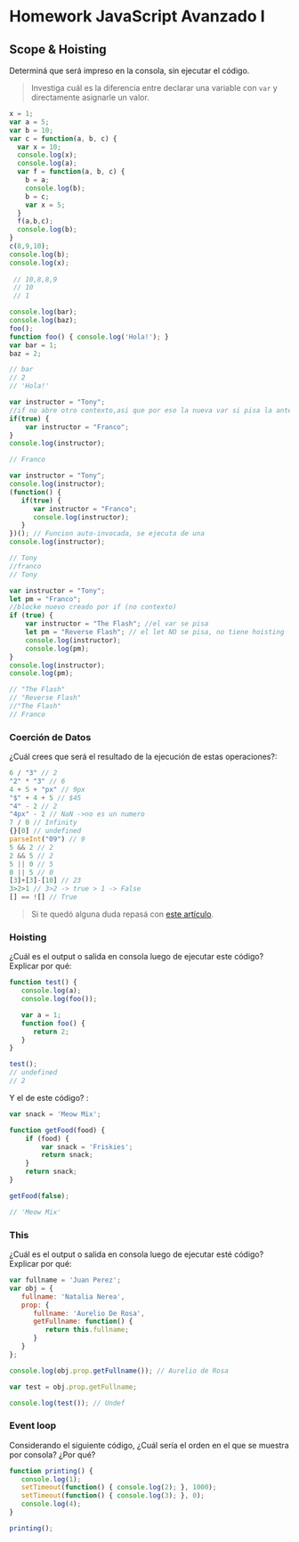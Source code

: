 
# Homework JavaScript Avanzado I

## Scope & Hoisting

Determiná que será impreso en la consola, sin ejecutar el código.

> Investiga cuál es la diferencia entre declarar una variable con `var` y directamente asignarle un valor.

```javascript
x = 1;
var a = 5;
var b = 10;
var c = function(a, b, c) {
  var x = 10;
  console.log(x);
  console.log(a);
  var f = function(a, b, c) {
    b = a;
    console.log(b);
    b = c;
    var x = 5;
  }
  f(a,b,c);
  console.log(b);
}
c(8,9,10);
console.log(b);
console.log(x);
 
 // 10,8,8,9
 // 10
 // 1
```

```javascript
console.log(bar);
console.log(baz);
foo();
function foo() { console.log('Hola!'); }
var bar = 1;
baz = 2;

// bar
// 2
// 'Hola!'
```

```javascript
var instructor = "Tony";
//if no abre otro contexto,asi que por eso la nueva var si pisa la anterior.
if(true) {
    var instructor = "Franco";
}
console.log(instructor);

// Franco
```

```javascript
var instructor = "Tony";
console.log(instructor);
(function() {
   if(true) {
      var instructor = "Franco";
      console.log(instructor);
   }
})(); // Funcion auto-invocada, se ejecuta de una
console.log(instructor);

// Tony
//franco
// Tony
```

```javascript
var instructor = "Tony";
let pm = "Franco";
//blocke nuevo creado por if (no contexto)
if (true) {
    var instructor = "The Flash"; //el var se pisa
    let pm = "Reverse Flash"; // el let NO se pisa, no tiene hoisting
    console.log(instructor);
    console.log(pm);
}
console.log(instructor);
console.log(pm);

// "The Flash"
// "Reverse Flash"
//"The Flash"
// Franco
```
### Coerción de Datos

¿Cuál crees que será el resultado de la ejecución de estas operaciones?:

```javascript
6 / "3" // 2
"2" * "3" // 6
4 + 5 + "px" // 9px
"$" + 4 + 5 // $45
"4" - 2 // 2
"4px" - 2 // NaN ->no es un numero
7 / 0 // Infinity
{}[0] // undefined
parseInt("09") // 9 
5 && 2 // 2
2 && 5 // 2
5 || 0 // 5
0 || 5 // 0
[3]+[3]-[10] // 23
3>2>1 // 3>2 -> true > 1 -> False
[] == ![] // True
```

> Si te quedó alguna duda repasá con [este artículo](http://javascript.info/tutorial/object-conversion).


### Hoisting

¿Cuál es el output o salida en consola luego de ejecutar este código? Explicar por qué:

```javascript
function test() {
   console.log(a);
   console.log(foo());

   var a = 1;
   function foo() {
      return 2;
   }
}

test();
// undefined
// 2
```

Y el de este código? :

```javascript
var snack = 'Meow Mix';

function getFood(food) {
    if (food) {
        var snack = 'Friskies';
        return snack;
    }
    return snack;
}

getFood(false);

// 'Meow Mix'
```


### This

¿Cuál es el output o salida en consola luego de ejecutar esté código? Explicar por qué:

```javascript
var fullname = 'Juan Perez';
var obj = {
   fullname: 'Natalia Nerea',
   prop: {
      fullname: 'Aurelio De Rosa',
      getFullname: function() {
         return this.fullname;
      }
   }
};

console.log(obj.prop.getFullname()); // Aurelio de Rosa

var test = obj.prop.getFullname;

console.log(test()); // Undef
```

### Event loop

Considerando el siguiente código, ¿Cuál sería el orden en el que se muestra por consola? ¿Por qué?

```javascript
function printing() {
   console.log(1);
   setTimeout(function() { console.log(2); }, 1000);
   setTimeout(function() { console.log(3); }, 0);
   console.log(4);
}

printing();
```
